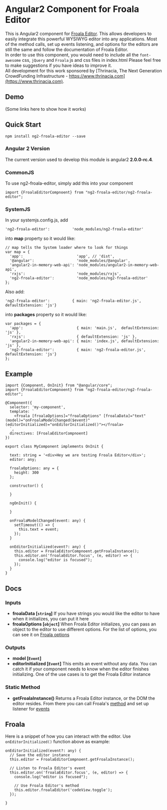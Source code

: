 # Angular2 Component for Froala Editor

This is Angular2 component for [Froala Editor](https://github.com/froala/wysiwyg-editor). This allows developers
to easily integrate this powerful WYSIWYG editor into any applications.
Most of the method calls, set up events listening, and options for the editors are still the same and follow the documentation of Froala Editor.  
In order to use this component, you would need to include all the `font-awesome` css, `jQuery` and `Froala` js and css files in index.html
Please feel free to make suggestions if you have ideas to improve it.  
All development for this work sponsored by [Thrinacia, The Next Generation CrowdFunding Infrastructure - https://www.thrinacia.com](https://www.thrinacia.com).

## Demo

(Some links here to show how it works)

## Quick Start

```
npm install ng2-froala-editor --save
```

### Angular 2 Version

The current version used to develop this module is angular2 **2.0.0-rc.4**.

### CommonJS

To use ng2-froala-editor, simply add this into your component
```
import {FroalaEditorCompnoent} from "ng2-froala-editor/ng2-froala-editor";
```

### SystemJS

In your systemjs.config.js, add  
```
'ng2-froala-editor':          'node_modules/ng2-froala-editor'
```
into **map** property so it would like:
```
// map tells the System loader where to look for things
var map = {
  'app':                        'app', // 'dist',
  '@angular':                   'node_modules/@angular',
  'angular2-in-memory-web-api': 'node_modules/angular2-in-memory-web-api',
  'rxjs':                       'node_modules/rxjs',
  'ng2-froala-editor':          'node_modules/ng2-froala-editor'
};
```
Also add:
```
'ng2-froala-editor':          { main: 'ng2-froala-editor.js', defaultExtension: 'js'}
```
into **packages** property so it would like:  
```
var packages = {
  'app':                        { main: 'main.js',  defaultExtension: 'js' },
  'rxjs':                       { defaultExtension: 'js' },
  'angular2-in-memory-web-api': { main: 'index.js', defaultExtension: 'js' },
  'ng2-froala-editor':          { main: 'ng2-froala-editor.js', defaultExtension: 'js'}
};
```

## Example

```
import {Component, OnInit} from "@angular/core";
import {FroalaEditorCompnoent} from "ng2-froala-editor/ng2-froala-editor";

@Component({
  selector: 'my-component',
  template: `
    <froala [froalaOptions]="froalaOptions" [froalaData]="text" (model)="onFroalaModelChanged($event)" (editorInitialized)="onEditorInitialized()"></froala>
  `,
  directives: [FroalaEditorCompnoent]
})

export class MyComponent implements OnInit {

  text: string = '<div>Hey we are testing Froala Editor</div>';
  editor: any;

  froalaOptions: any = {
    height: 300
  };

  constructor() {

  }

  ngOnInit() {

  }

  onFroalaModelChanged(event: any) {
    setTimeout(() => {
      this.text = event;
    });
  }

  onEditorInitialized(event?: any) {
    this.editor = FroalaEditorCompnoent.getFroalaInstance();
    this.editor.on('froalaEditor.focus', (e, editor) => {
      console.log("editor is focused");
    });
  }
}
```

## Docs

### Inputs
* **froalaData [`string`]** If you have strings you would like the editor to have when it initializes, you can put it here
* **froalaOptions [`object`]** When Froala Editor initializes, you can pass an object to the editor to use different options. 
For the list of options, you can see it on [Froala options](https://www.froala.com/wysiwyg-editor/docs/options)

### Outputs
* **model [`Event`]**
* **editorInitialized [`Event`]** This emits an event without any data. You can catch it if your component needs to know when the editor finishes initializing.
One of the use cases is to get the Froala Editor instance

### Static Method
* **getFroalaInstance()** Returns a Froala Editor instance, or the DOM the editor resides. From there you can call Froala's [method](https://www.froala.com/wysiwyg-editor/docs/methods) and set up listener for [events](https://www.froala.com/wysiwyg-editor/docs/events)

## Froala
Here is a snippet of how you can interact with the editor. 
Use `onEditorInitialized()` function above as example:
```
onEditorInitialized(event?: any) {
  // Save the editor instance
  this.editor = FroalaEditorCompnoent.getFroalaInstance();

  // Listen to Froala Editor's event
  this.editor.on('froalaEditor.focus', (e, editor) => {
    console.log("editor is focused");

    // Use Froala Editor's method
    this.editor.froalaEditor('codeView.toggle');
  });

}
```